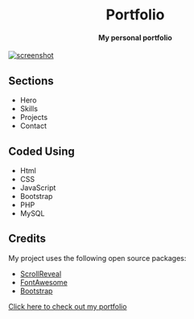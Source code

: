 <h1 align="center">
    Portfolio
    <h4 align="center">My personal portfolio</h4>
</h1>


<a href="https://pinderbal.ca/">![screenshot](portfolio.gif?raw=true)</a>

## Sections

* Hero
* Skills
* Projects
* Contact

## Coded Using
* Html
* CSS
* JavaScript
* Bootstrap
* PHP
* MySQL

## Credits
My project uses the following open source packages:
- [ScrollReveal](https://scrollrevealjs.org/)
- [FontAwesome](https://fontawesome.com/)
- [Bootstrap](https://getbootstrap.com/)

<a href="https://pinderbal.ca/">Click here to check out my portfolio</a>
